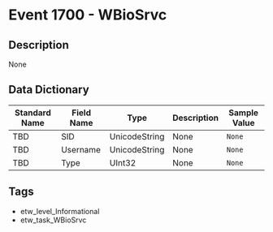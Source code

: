 # Event 1700 - WBioSrvc

## Description
None

## Data Dictionary
|Standard Name|Field Name|Type|Description|Sample Value|
|---|---|---|---|---|
|TBD|SID|UnicodeString|None|`None`|
|TBD|Username|UnicodeString|None|`None`|
|TBD|Type|UInt32|None|`None`|

## Tags
* etw_level_Informational
* etw_task_WBioSrvc